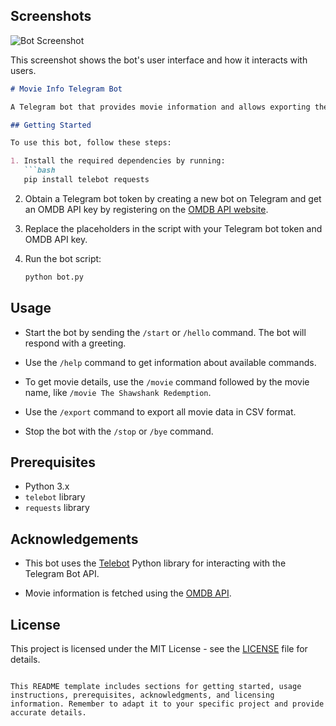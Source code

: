 ## Screenshots

![Bot Screenshot](preview.jpg)

This screenshot shows the bot's user interface and how it interacts with users.

```markdown
# Movie Info Telegram Bot

A Telegram bot that provides movie information and allows exporting the data in CSV format.

## Getting Started

To use this bot, follow these steps:

1. Install the required dependencies by running:
   ```bash
   pip install telebot requests
   ```

2. Obtain a Telegram bot token by creating a new bot on Telegram and get an OMDB API key by registering on the [OMDB API website](http://www.omdbapi.com/).

3. Replace the placeholders in the script with your Telegram bot token and OMDB API key.

4. Run the bot script:
   ```bash
   python bot.py
   ```

## Usage

- Start the bot by sending the `/start` or `/hello` command. The bot will respond with a greeting.

- Use the `/help` command to get information about available commands.

- To get movie details, use the `/movie` command followed by the movie name, like `/movie The Shawshank Redemption`.

- Use the `/export` command to export all movie data in CSV format.

- Stop the bot with the `/stop` or `/bye` command.

## Prerequisites

- Python 3.x
- `telebot` library
- `requests` library

## Acknowledgements

- This bot uses the [Telebot](https://github.com/eternnoir/pyTelegramBotAPI) Python library for interacting with the Telegram Bot API.

- Movie information is fetched using the [OMDB API](http://www.omdbapi.com/).

## License

This project is licensed under the MIT License - see the [LICENSE](LICENSE) file for details.
```

This README template includes sections for getting started, usage instructions, prerequisites, acknowledgments, and licensing information. Remember to adapt it to your specific project and provide accurate details.
